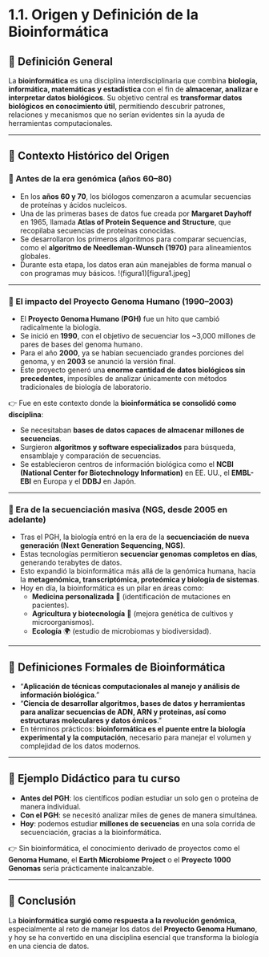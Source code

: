 
# 1.1. Origen y Definición de la Bioinformática

## 📌 Definición General
La **bioinformática** es una disciplina interdisciplinaria que combina **biología, informática, matemáticas y estadística** con el fin de **almacenar, analizar e interpretar datos biológicos**.
Su objetivo central es **transformar datos biológicos en conocimiento útil**, permitiendo descubrir patrones, relaciones y mecanismos que no serían evidentes sin la ayuda de herramientas computacionales.

---

## 📌 Contexto Histórico del Origen

### 🔹 Antes de la era genómica (años 60–80)
- En los **años 60 y 70**, los biólogos comenzaron a acumular secuencias de proteínas y ácidos nucleicos.
- Una de las primeras bases de datos fue creada por **Margaret Dayhoff** en 1965, llamada **Atlas of Protein Sequence and Structure**, que recopilaba secuencias de proteínas conocidas.
- Se desarrollaron los primeros algoritmos para comparar secuencias, como el **algoritmo de Needleman-Wunsch (1970)** para alineamientos globales.
- Durante esta etapa, los datos eran aún manejables de forma manual o con programas muy básicos.
  !(figura1)[figura1.jpeg]

---

### 🔹 El impacto del Proyecto Genoma Humano (1990–2003)
- El **Proyecto Genoma Humano (PGH)** fue un hito que cambió radicalmente la biología.
- Se inició en **1990**, con el objetivo de secuenciar los ~3,000 millones de pares de bases del genoma humano.
- Para el año **2000**, ya se habían secuenciado grandes porciones del genoma, y en **2003** se anunció la versión final.
- Este proyecto generó una **enorme cantidad de datos biológicos sin precedentes**, imposibles de analizar únicamente con métodos tradicionales de biología de laboratorio.

👉 Fue en este contexto donde la **bioinformática se consolidó como disciplina**:
- Se necesitaban **bases de datos capaces de almacenar millones de secuencias**.
- Surgieron **algoritmos y software especializados** para búsqueda, ensamblaje y comparación de secuencias.
- Se establecieron centros de información biológica como el **NCBI (National Center for Biotechnology Information)** en EE. UU., el **EMBL-EBI** en Europa y el **DDBJ** en Japón.

---

### 🔹 Era de la secuenciación masiva (NGS, desde 2005 en adelante)
- Tras el PGH, la biología entró en la era de la **secuenciación de nueva generación (Next Generation Sequencing, NGS)**.
- Estas tecnologías permitieron **secuenciar genomas completos en días**, generando terabytes de datos.
- Esto expandió la bioinformática más allá de la genómica humana, hacia la **metagenómica, transcriptómica, proteómica y biología de sistemas**.
- Hoy en día, la bioinformática es un pilar en áreas como:
  - **Medicina personalizada** 🧬 (identificación de mutaciones en pacientes).
  - **Agricultura y biotecnología** 🌱 (mejora genética de cultivos y microorganismos).
  - **Ecología** 🌍 (estudio de microbiomas y biodiversidad).

---

## 📌 Definiciones Formales de Bioinformática
- “**Aplicación de técnicas computacionales al manejo y análisis de información biológica**.”
- “**Ciencia de desarrollar algoritmos, bases de datos y herramientas para analizar secuencias de ADN, ARN y proteínas, así como estructuras moleculares y datos ómicos**.”
- En términos prácticos: **bioinformática es el puente entre la biología experimental y la computación**, necesario para manejar el volumen y complejidad de los datos modernos.

---

## 📌 Ejemplo Didáctico para tu curso
- **Antes del PGH**: los científicos podían estudiar un solo gen o proteína de manera individual.
- **Con el PGH**: se necesitó analizar miles de genes de manera simultánea.
- **Hoy**: podemos estudiar **millones de secuencias** en una sola corrida de secuenciación, gracias a la bioinformática.

👉 Sin bioinformática, el conocimiento derivado de proyectos como el **Genoma Humano**, el **Earth Microbiome Project** o el **Proyecto 1000 Genomas** sería prácticamente inalcanzable.

---

## 📌 Conclusión
La **bioinformática surgió como respuesta a la revolución genómica**, especialmente al reto de manejar los datos del **Proyecto Genoma Humano**, y hoy se ha convertido en una disciplina esencial que transforma la biología en una ciencia de datos.  
